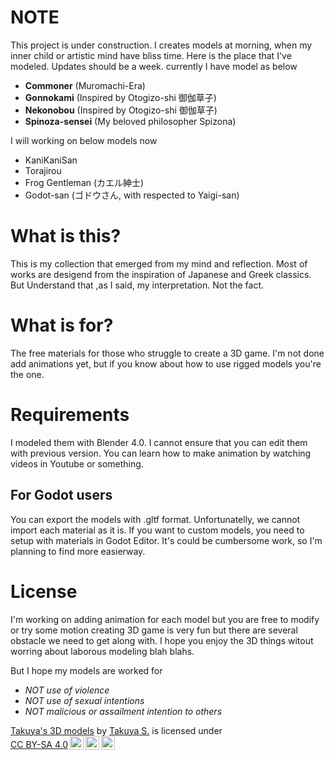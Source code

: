 # NOTE

This project is under construction.
I creates models at morning, when my inner child or artistic mind have bliss time.
Here is the place that I've modeled. Updates should be a week.
currently I have model as below

+ **Commoner** (Muromachi-Era)
+ **Gonnokami** (Inspired by Otogizo-shi 御伽草子)
+ **Nekonobou** (Inspired by Otogizo-shi 御伽草子)
+ **Spinoza-sensei** (My beloved philosopher Spizona)

I will working on below models now 

+ KaniKaniSan
+ Torajirou
+ Frog Gentleman (カエル紳士)
+ Godot-san (ゴドウさん, with respected to Yaigi-san)

# What is this?

This is my collection that emerged from my mind and reflection. Most of works are desigend from the inspiration of Japanese and Greek classics.  
But Understand that ,as I said, my interpretation. Not the fact.

# What is for?
The free materials for those who struggle to create a 3D game.
I'm not done add animations yet, but if you know about how to use 
rigged models you're the one.

# Requirements

I modeled them with Blender 4.0. I cannot ensure that you can edit them with previous version.
You can learn how to make animation by watching videos in Youtube or something.

## For Godot users

You can export the models with .gltf format. Unfortunatelly, we cannot import each material as
it is. If you want to custom models, you need to setup with materials in Godot Editor.
It's could be cumbersome work, so I'm planning to find more easierway.

# License 

I'm working on adding animation for each model but you are free to modify or try some motion
creating 3D game is very fun but there are several obstacle we need to get along with.
I hope you enjoy the 3D things witout worring about laborous modeling blah blahs.

But I hope my models are worked for

+ _NOT use of violence_
+ _NOT use of sexual intentions_
+ _NOT malicious or assailment intention to others_ 
 
<p xmlns:cc="http://creativecommons.org/ns#" xmlns:dct="http://purl.org/dc/terms/"><a property="dct:title" rel="cc:attributionURL" href="https://github.com/takuya-jazeera/my-model-collections">Takuya's 3D models</a> by <a rel="cc:attributionURL dct:creator" property="cc:attributionName" href="https://ugman.neocities.org/">Takuya S.</a> is licensed under <a href="https://creativecommons.org/licenses/by-sa/4.0/?ref=chooser-v1" target="_blank" rel="license noopener noreferrer" style="display:inline-block;">CC BY-SA 4.0<img style="height:22px!important;margin-left:3px;vertical-align:text-bottom;" src="https://mirrors.creativecommons.org/presskit/icons/cc.svg?ref=chooser-v1" alt=""><img style="height:22px!important;margin-left:3px;vertical-align:text-bottom;" src="https://mirrors.creativecommons.org/presskit/icons/by.svg?ref=chooser-v1" alt=""><img style="height:22px!important;margin-left:3px;vertical-align:text-bottom;" src="https://mirrors.creativecommons.org/presskit/icons/sa.svg?ref=chooser-v1" alt=""></a></p>
